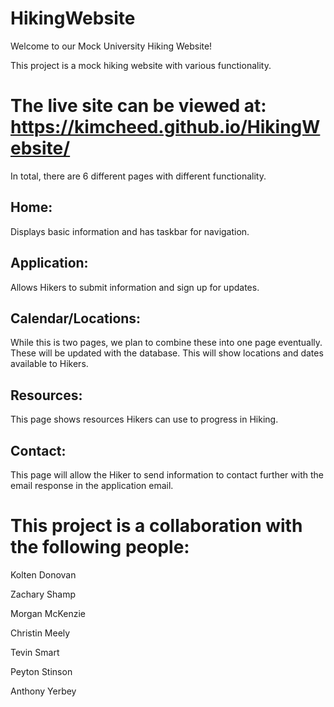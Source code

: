 # HikingWebsite
Welcome to our Mock University Hiking Website!

This project is a mock hiking website with various functionality.

# The live site can be viewed at: https://kimcheed.github.io/HikingWebsite/

In total, there are 6 different pages with different functionality.

## Home:
Displays basic information and has taskbar for navigation.

## Application:
Allows Hikers to submit information and sign up for updates.

## Calendar/Locations: 
While this is two pages, we plan to combine these into one page eventually. These will be updated with the database. This will show locations and dates available to Hikers.

## Resources: 
This page shows resources Hikers can use to progress in Hiking.

## Contact: 
This page will allow the Hiker to send information to contact further with the email response in the application email.

# This project is a collaboration with the following people:

Kolten Donovan

Zachary Shamp

Morgan McKenzie

Christin Meely

Tevin Smart
	
Peyton Stinson
	
Anthony Yerbey


